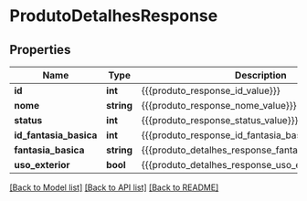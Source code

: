 # ProdutoDetalhesResponse

## Properties
Name | Type | Description | Notes
------------ | ------------- | ------------- | -------------
**id** | **int** | {{{produto_response_id_value}}} | 
**nome** | **string** | {{{produto_response_nome_value}}} | 
**status** | **int** | {{{produto_response_status_value}}} | 
**id_fantasia_basica** | **int** | {{{produto_response_id_fantasia_basica_value}}} | [optional] 
**fantasia_basica** | **string** | {{{produto_detalhes_response_fantasia_basica_value}}} | [optional] 
**uso_exterior** | **bool** | {{{produto_detalhes_response_uso_exterior_value}}} | [optional] 

[[Back to Model list]](../README.md#documentation-for-models) [[Back to API list]](../README.md#documentation-for-api-endpoints) [[Back to README]](../README.md)


